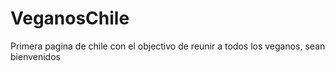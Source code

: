 # VeganosChile
Primera pagina de chile  con el objectivo de reunir a todos los veganos, sean bienvenidos
